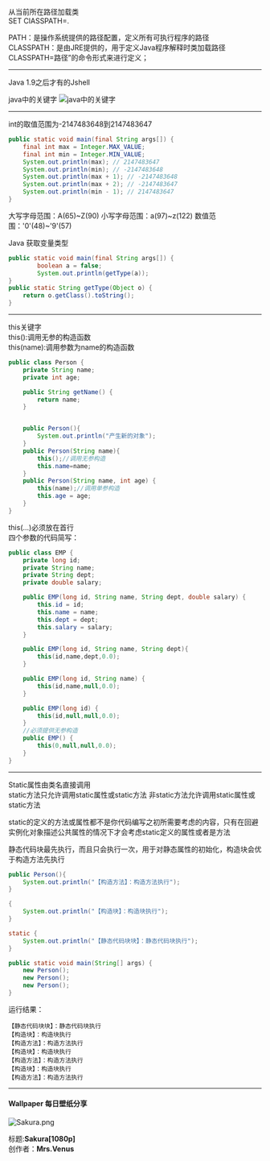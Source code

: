 从当前所在路径加载类  
SET ClASSPATH=.  

PATH：是操作系统提供的路径配置，定义所有可执行程序的路径  
CLASSPATH：是由JRE提供的，用于定义Java程序解释时类加载路径CLASSPATH=路径”的命令形式来进行定义；

---
Java 1.9之后才有的Jshell

java中的关键字
![java中的关键字](https://upload-images.jianshu.io/upload_images/18780226-4f8b31bf3376649e.png?imageMogr2/auto-orient/strip%7CimageView2/2/w/1240)

---
int的取值范围为-2147483648到2147483647

```java
public static void main(final String args[]) {
    final int max = Integer.MAX_VALUE;
    final int min = Integer.MIN_VALUE;
    System.out.println(max); // 2147483647
    System.out.println(min); // -2147483648
    System.out.println(max + 1); // -2147483648
    System.out.println(max + 2); // -2147483647
    System.out.println(min - 1); // 2147483647
}
```

大写字母范围：A(65)~Z(90)
小写字母范围：a(97)~z(122)
数值范围：'0'(48)~'9'(57)

Java 获取变量类型
```java
public static void main(final String args[]) {
		boolean a = false;
		System.out.println(getType(a));
}
public static String getType(Object o) {
	return o.getClass().toString();
}
```
---
this关键字  
this():调用无参的构造函数  
this(name):调用参数为name的构造函数  

```java
public class Person {
    private String name;
    private int age;

    public String getName() {
        return name;
    }


    public Person(){
        System.out.println("产生新的对象");
    }
    public Person(String name){
        this();//调用无参构造
        this.name=name;
    }
    public Person(String name, int age) {
        this(name);//调用单参构造
        this.age = age;
    }
}
```
this(...)必须放在首行  
四个参数的代码简写：
```java
public class EMP {
    private long id;
    private String name;
    private String dept;
    private double salary;

    public EMP(long id, String name, String dept, double salary) {
        this.id = id;
        this.name = name;
        this.dept = dept;
        this.salary = salary;
    }

    public EMP(long id, String name, String dept){
        this(id,name,dept,0.0);
    }

    public EMP(long id, String name) {
        this(id,name,null,0.0);
    }

    public EMP(long id) {
        this(id,null,null,0.0);
    }
    //必须提供无参构造
    public EMP() {
        this(0,null,null,0.0);
    }
}
```

---
Static属性由类名直接调用  
static方法只允许调用static属性或static方法
非static方法允许调用static属性或static方法

static的定义的方法或属性都不是你代码编写之初所需要考虑的内容，只有在回避实例化对象描述公共属性的情况下才会考虑static定义的属性或者是方法

静态代码块最先执行，而且只会执行一次，用于对静态属性的初始化，构造块会优于构造方法先执行
```java
public Person(){
    System.out.println("【构造方法】：构造方法执行");
}

{
    System.out.println("【构造块】：构造块执行");
}

static {
    System.out.println("【静态代码块块】：静态代码块执行");
}

public static void main(String[] args) {
    new Person();
    new Person();
    new Person();
}
```
运行结果：  

    【静态代码块块】：静态代码块执行
    【构造块】：构造块执行
    【构造方法】：构造方法执行
    【构造块】：构造块执行
    【构造方法】：构造方法执行
    【构造块】：构造块执行
    【构造方法】：构造方法执行

---
#### Wallpaper 每日壁纸分享
![Sakura.png](https://upload-images.jianshu.io/upload_images/18780226-169c5e89b4a15077.png?imageMogr2/auto-orient/strip%7CimageView2/2/w/1240)

标题:**Sakura[1080p]**   
创作者：**Mrs.Venus**